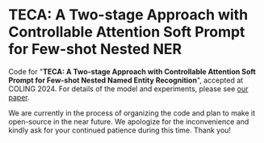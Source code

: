 # TECA: A Two-stage Approach with Controllable Attention Soft Prompt for Few-shot Nested NER
Code for "**TECA: A Two-stage Approach with Controllable Attention Soft Prompt for Few-shot Nested Named Entity Recognition**", accepted at COLING 2024. For details of the model and experiments, please see [our paper]().

We are currently in the process of organizing the code and plan to make it open-source in the near future. We apologize for the inconvenience and kindly ask for your continued patience during this time. Thank you!
